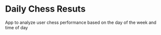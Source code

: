 # Daily Chess Resuts

App to analyze user chess performance based on the day of the week and time of day